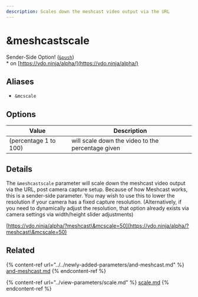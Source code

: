 ```yaml
---
description: Scales down the meshcast video output via the URL
---
```


# \&meshcastscale

Sender-Side Option! ([`&push`](../../source-settings/push.md))\
\* on [https://vdo.ninja/alpha/](https://vdo.ninja/alpha/)

## Aliases

* `&mcscale`

## Options

| Value                 | Description                                       |
| --------------------- | ------------------------------------------------- |
| (percentage 1 to 100) | will scale down the video to the percentage given |

## Details

The `&meshcastscale` parameter will scale down the meshcast video output via the URL, post camera capture setup. Because of how Meshcast works, this is a sender-side parameter. You may wish to use this to lower the resolution if your camera has a fixed capture resolution. (Alternatively, if you need to dynamically adjust the resolution, that option already exists via camera settings via width/height slider adjustments)

[https://vdo.ninja/alpha/?meshcast\&mcscale=50](https://vdo.ninja/alpha/?meshcast\&mcscale=50)

## Related

{% content-ref url="../../newly-added-parameters/and-meshcast.md" %}
[and-meshcast.md](../../newly-added-parameters/and-meshcast.md)
{% endcontent-ref %}

{% content-ref url="../view-parameters/scale.md" %}
[scale.md](../view-parameters/scale.md)
{% endcontent-ref %}
